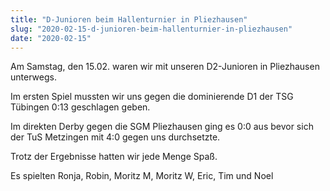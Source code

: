 ```yaml
---
title: "D-Junioren beim Hallenturnier in Pliezhausen"
slug: "2020-02-15-d-junioren-beim-hallenturnier-in-pliezhausen"
date: "2020-02-15"
---
```

Am Samstag, den 15.02. waren wir mit unseren D2-Junioren in Pliezhausen unterwegs.


Im ersten Spiel mussten wir uns gegen die dominierende D1 der TSG Tübingen 0:13 geschlagen geben.


Im direkten Derby gegen die SGM Pliezhausen ging es 0:0 aus bevor sich der TuS Metzingen mit 4:0 gegen uns durchsetzte.


Trotz der Ergebnisse hatten wir jede Menge Spaß.


Es spielten Ronja, Robin, Moritz M, Moritz W, Eric, Tim und Noel
